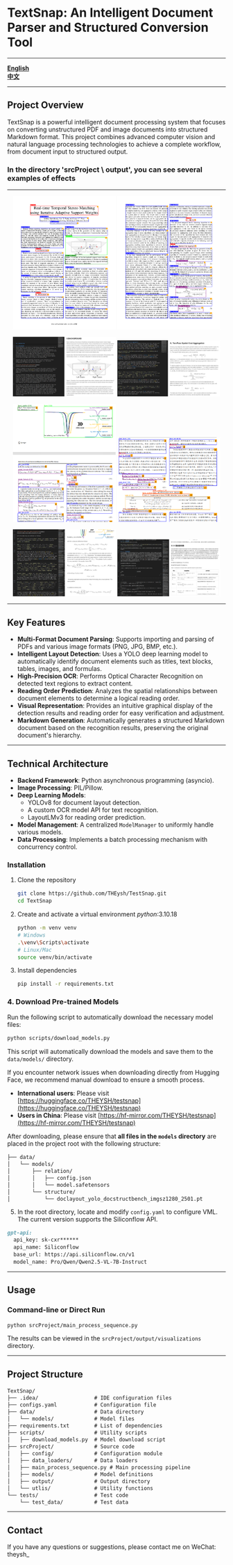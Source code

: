 
# TextSnap: An Intelligent Document Parser and Structured Conversion Tool

---

**[English](README_EN.md)**     
**[中文](README.md)**

---

## Project Overview

TextSnap is a powerful intelligent document processing system that focuses on converting unstructured PDF and image documents into structured Markdown format. This project combines advanced computer vision and natural language processing technologies to achieve a complete workflow, from document input to structured output.

### In the directory 'srcProject \ output', you can see several examples of effects

---

<p align="center">
  <img src="srcProject/output/demo1_页面_1/demo1_页面_1_demo1_页面_1.png" width="47%">
  <img src="srcProject/output/demo1_页面_2/demo1_页面_2_demo1_页面_2.png" width="47%">
</p>
<p align="center">
  <img src="srcProject/output/demo1_页面_1/img.png" width="47%">
  <img src="srcProject/output/demo1_页面_2/img.png" width="47%">
</p>
<p align="center">
  <img src="srcProject/output/Realization of superhuman intelligence in microstrip filter/image.png" width="47%">
  <img src="srcProject/output/多智能体强化学习综述/image.png" width="47%">
</p>
<p align="center">
  <img src="srcProject/output/Realization of superhuman intelligence in microstrip filter/img.png" width="47%">
  <img src="srcProject/output/多智能体强化学习综述/img.png" width="47%">
</p>

---

## Key Features

  - **Multi-Format Document Parsing**: Supports importing and parsing of PDFs and various image formats (PNG, JPG, BMP, etc.).
  - **Intelligent Layout Detection**: Uses a YOLO deep learning model to automatically identify document elements such as titles, text blocks, tables, images, and formulas.
  - **High-Precision OCR**: Performs Optical Character Recognition on detected text regions to extract content.
  - **Reading Order Prediction**: Analyzes the spatial relationships between document elements to determine a logical reading order.
  - **Visual Representation**: Provides an intuitive graphical display of the detection results and reading order for easy verification and adjustment.
  - **Markdown Generation**: Automatically generates a structured Markdown document based on the recognition results, preserving the original document's hierarchy.

-----

## Technical Architecture

  - **Backend Framework**: Python asynchronous programming (asyncio).
  - **Image Processing**: PIL/Pillow.
  - **Deep Learning Models**:
      - YOLOv8 for document layout detection.
      - A custom OCR model API for text recognition.
      - LayoutLMv3 for reading order prediction.
  - **Model Management**: A centralized `ModelManager` to uniformly handle various models.
  - **Data Processing**: Implements a batch processing mechanism with concurrency control.

### Installation

1.  Clone the repository

    ```bash
    git clone https://github.com/THEysh/TestSnap.git
    cd TextSnap
    ```

2.  Create and activate a virtual environment
    *python*:3.10.18
    ```bash
    python -m venv venv
    # Windows
    .\venv\Scripts\activate
    # Linux/Mac
    source venv/bin/activate
    ```

3.  Install dependencies

    ```bash
    pip install -r requirements.txt
    ```

### 4\. Download Pre-trained Models

Run the following script to automatically download the necessary model files:

```bash
python scripts/download_models.py
```

This script will automatically download the models and save them to the `data/models/` directory.

If you encounter network issues when downloading directly from Hugging Face, we recommend manual download to ensure a smooth process.

  * **International users**: Please visit [https://huggingface.co/THEYSH/testsnap](https://huggingface.co/THEYSH/testsnap)
  * **Users in China**: Please visit [https://hf-mirror.com/THEYSH/testsnap](https://hf-mirror.com/THEYSH/testsnap)

After downloading, please ensure that **all files in the `models` directory** are placed in the project root with the following structure:

```
├── data/
│   └── models/
│       ├── relation/
│       │   ├── config.json
│       │   └── model.safetensors
│       └── structure/
│           └── doclayout_yolo_docstructbench_imgsz1280_2501.pt
```

5.  In the root directory, locate and modify `config.yaml` to configure VML. The current version supports the Siliconflow API.

<!-- end list -->

```markdown
gpt-api:
  api_key: sk-cxr******
  api_name: Siliconflow
  base_url: https://api.siliconflow.cn/v1
  model_name: Pro/Qwen/Qwen2.5-VL-7B-Instruct
```

-----

## Usage

### Command-line or Direct Run

```bash
python srcProject/main_process_sequence.py
```

The results can be viewed in the `srcProject/output/visualizations` directory.

-----

## Project Structure

```
TextSnap/
├── .idea/                  # IDE configuration files
├── configs.yaml            # Configuration file
├── data/                   # Data directory
│   └── models/             # Model files
├── requirements.txt        # List of dependencies
├── scripts/                # Utility scripts
│   ├── download_models.py  # Model download script
├── srcProject/             # Source code
│   ├── config/             # Configuration module
│   ├── data_loaders/       # Data loaders
│   ├── main_process_sequence.py # Main processing pipeline
│   ├── models/             # Model definitions
│   ├── output/             # Output directory
│   └── utlis/              # Utility functions
└── tests/                  # Test code
    └── test_data/          # Test data
```

-----

## Contact

If you have any questions or suggestions, please contact me on WeChat: theysh\_
